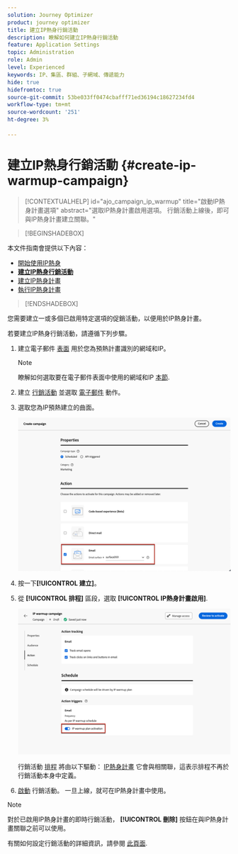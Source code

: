 ```yaml
---
solution: Journey Optimizer
product: journey optimizer
title: 建立IP熱身行銷活動
description: 瞭解如何建立IP熱身行銷活動
feature: Application Settings
topic: Administration
role: Admin
level: Experienced
keywords: IP、集區、群組、子網域、傳遞能力
hide: true
hidefromtoc: true
source-git-commit: 53be033ff0474cbafff71ed36194c18627234fd4
workflow-type: tm+mt
source-wordcount: '251'
ht-degree: 3%

---
```


# 建立IP熱身行銷活動 {#create-ip-warmup-campaign}

>[!CONTEXTUALHELP]
>id="ajo_campaign_ip_warmup"
>title="啟動IP熱身計畫選項"
>abstract="選取IP熱身計畫啟用選項。 行銷活動上線後，即可與IP熱身計畫建立關聯。"

>[!BEGINSHADEBOX]

本文件指南會提供以下內容：

* [開始使用IP熱身](ip-warmup-gs.md)
* **[建立IP熱身行銷活動](ip-warmup-campaign.md)**
* [建立IP熱身計畫](ip-warmup-plan.md)
* [執行IP熱身計畫](ip-warmup-running.md)

>[!ENDSHADEBOX]

您需要建立一或多個已啟用特定選項的促銷活動，以便用於IP熱身計畫。

若要建立IP熱身行銷活動，請遵循下列步驟。

1. 建立電子郵件 [表面](channel-surfaces.md) 用於您為預熱計畫識別的網域和IP。<!--how do you identify these or who does it at the customer level?-->

   >[!NOTE]
   >
   >瞭解如何選取要在電子郵件表面中使用的網域和IP [本節](using/email/email-settings.md#subdomains-and-ip-pools).

1. 建立 [行銷活動](../campaigns/create-campaign.md) 並選取 [電子郵件](../email/create-email.md#create-email-journey-campaign) 動作。

1. 選取您為IP預熱建立的曲面。

   ![](assets/ip-warmup-campaign-surface.png)

   <!--You must use the same surface as the one that will be used for the asociated IP warmup plan. [Learn how to create an IP warmup plan](#create-ip-warmup-plan)-->

1. 按一下&#x200B;**[!UICONTROL 建立]**。

1. 從 **[!UICONTROL 排程]** 區段，選取 **[!UICONTROL IP熱身計畫啟用]**.

   ![](assets/ip-warmup-campaign-plan-activation.png)

   行銷活動 [排程](../campaigns/create-campaign.md#schedule) 將由以下驅動： [IP熱身計畫](ip-warmup-plan.md) 它會與相關聯，這表示排程不再於行銷活動本身中定義。

1. [啟動](../campaigns/review-activate-campaign.md) 行銷活動。 一旦上線，就可在IP熱身計畫中使用。

>[!NOTE]
>
>對於已啟用IP熱身計畫的即時行銷活動， **[!UICONTROL 刪除]** 按鈕在與IP熱身計畫關聯之前可以使用。

有關如何設定行銷活動的詳細資訊，請參閱 [此頁面](../campaigns/get-started-with-campaigns.md).

